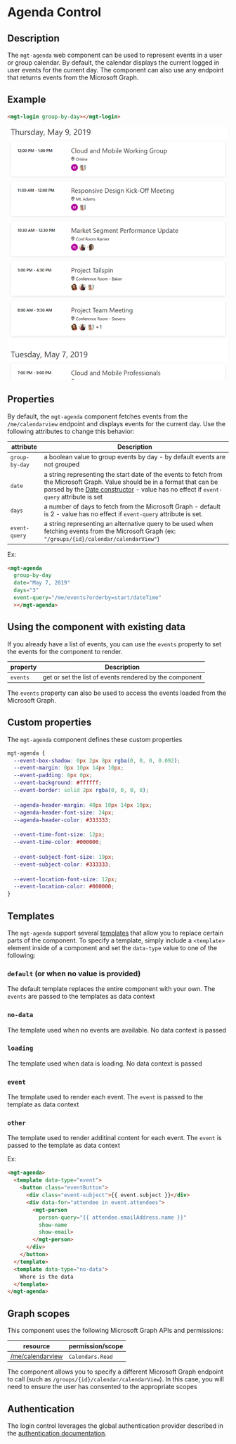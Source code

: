 # Agenda Control

## Description

The `mgt-agenda` web component can be used to represent events in a user or group calendar. By default, the calendar displays the current logged in user events for the current day. The component can also use any endpoint that returns events from the Microsoft Graph. 

## Example

```html
<mgt-login group-by-day></mgt-login>
```

![mgt-agenda](./images/mgt-agenda.png)

## Properties

By default, the `mgt-agenda` component fetches events from the `/me/calendarview` endpoint and displays events for the current day. Use the following attributes to change this behavior:

| attribute | Description |
| --- | --- |
| `group-by-day` | a boolean value to group events by day - by default events are not grouped |
| `date` | a string representing the start date of the events to fetch from the Microsoft Graph. Value should be in a format that can be parsed by the [Date constructor](https://developer.mozilla.org/en-US/docs/Web/JavaScript/Reference/Global_Objects/Date) - value has no effect if `event-query` attribute is set |
| `days` | a number of days to fetch from the Microsoft Graph - default is 2 - value has no effect if `event-query` attribute is set. |
| `event-query` | a string representing an alternative query to be used when fetching events from the Microsoft Graph (ex: `"/groups/{id}/calendar/calendarView"`) |

Ex:

```html
<mgt-agenda
  group-by-day
  date="May 7, 2019"
  days="3"
  event-query="/me/events?orderby=start/dateTime"
  ></mgt-agenda>
```

## Using the component with existing data

If you already have a list of events, you can use the `events` property to set the events for the component to render. 

| property | Description |
| --- | --- |
| `events` | get or set the list of events rendered by the component |

The `events` property can also be used to access the events loaded from the Microsoft Graph.

## Custom properties

The `mgt-agenda` component defines these custom properties

```css
mgt-agenda {
  --event-box-shadow: 0px 2px 8px rgba(0, 0, 0, 0.092);
  --event-margin: 0px 10px 14px 10px;
  --event-padding: 8px 0px;
  --event-background: #ffffff;
  --event-border: solid 2px rgba(0, 0, 0, 0);

  --agenda-header-margin: 40px 10px 14px 10px;
  --agenda-header-font-size: 24px;
  --agenda-header-color: #333333;

  --event-time-font-size: 12px;
  --event-time-color: #000000;

  --event-subject-font-size: 19px;
  --event-subject-color: #333333;

  --event-location-font-size: 12px;
  --event-location-color: #000000;
}
```

## Templates

The `mgt-agenda` support several [templates](../style.md) that allow you to replace certain parts of the component. To specify a template, simply include a `<template>` element inside of a component and set the `data-type` value to one of the following:


### `default` (or when no value is provided)

The default template replaces the entire component with your own. The `events` are passed to the templates as data context

### `no-data`

The template used when no events are available. No data context is passed

### `loading`

The template used when data is loading. No data context is passed

### `event`

The template used to render each event. The `event` is passed to the template as data context

### `other`

The template used to render additinal content for each event. The `event` is passed to the template as data context

Ex:

```html
<mgt-agenda>
  <template data-type="event">
    <button class="eventButton">
      <div class="event-subject">{{ event.subject }}</div>
      <div data-for="attendee in event.attendees">
        <mgt-person
          person-query="{{ attendee.emailAddress.name }}"
          show-name
          show-email>
        </mgt-person>
      </div>
    </button>
  </template>
  <template data-type="no-data">
    Where is the data
  </template>
</mgt-agenda>
```

## Graph scopes

This component uses the following Microsoft Graph APIs and permissions:

| resource | permission/scope |
| - | - |
| [/me/calendarview](https://docs.microsoft.com/en-us/graph/api/calendar-list-calendarview?view=graph-rest-1.0) | `Calendars.Read` |

The component allows you to specify a different Microsoft Graph endpoint to call (such as `/groups/{id}/calendar/calendarView`). In this case, you will need to ensure the user has consented to the appropriate scopes

## Authentication

The login control leverages the global authentication provider described in the [authentication documentation](./../providers.md). 

